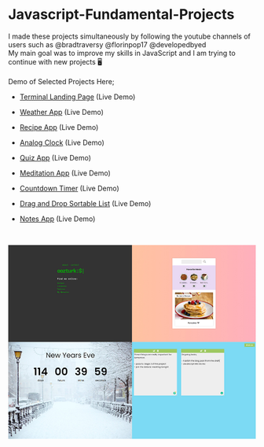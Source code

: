 # Javascript-Fundamental-Projects


I made these projects simultaneously by following the youtube channels of users such as @bradtraversy @florinpop17 @developedbyed
<br>
My main goal was to improve my skills in JavaScript and I am trying to continue with new projects 🖥
<br>
<br>
Demo of Selected Projects Here; 


- [Terminal Landing Page](https://ozerozturk.github.io/Javascript-fundamental-projects/Terminal-Landing-Page/index.html)  (Live Demo)

- [Weather App](https://ozerozturk.github.io/Javascript-fundamental-projects/Weather-App/index.html)  (Live Demo)

- [Recipe App](https://ozerozturk.github.io/Javascript-fundamental-projects/Recipe-App/index.html)  (Live Demo)

- [Analog Clock](https://ozerozturk.github.io/Javascript-fundamental-projects/Analog%20Clock/index.html)  (Live Demo)

- [Quiz App](https://ozerozturk.github.io/Javascript-fundamental-projects/Quiz-App/index.html)  (Live Demo)

- [Meditation App](https://ozerozturk.github.io/Javascript-fundamental-projects/Meditation-App/index.html)  (Live Demo)

- [Countdown Timer](https://ozerozturk.github.io/Javascript-fundamental-projects/Countdown-Timer/index.html)  (Live Demo)

- [Drag and Drop Sortable List](https://ozerozturk.github.io/Javascript-fundamental-projects/Drag-Drop-Sortable-List/index.html)  (Live Demo)

- [Notes App](https://ozerozturk.github.io/Javascript-fundamental-projects/Notes-App/index.html)  (Live Demo)

<br>

![Cover](./img/cover.jpg)







